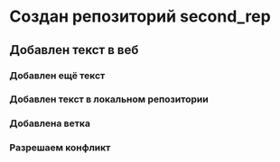 # Создан репозиторий second_rep
## Добавлен текст в веб

### Добавлен ещё текст

### Добавлен текст в локальном репозитории

### Добавлена ветка

### Разрешаем конфликт
